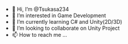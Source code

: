 - 👋 Hi, I’m @Tsukasa234
- 👀 I’m interested in Game Development
- 🌱 I’m currently learning C# and Unity(2D/3D)
- 💞️ I’m looking to collaborate on Unity Project
- 📫 How to reach me ...

<!---
Tsukasa234/Tsukasa234 is a ✨ special ✨ repository because its `README.md` (this file) appears on your GitHub profile.
You can click the Preview link to take a look at your changes.
--->
